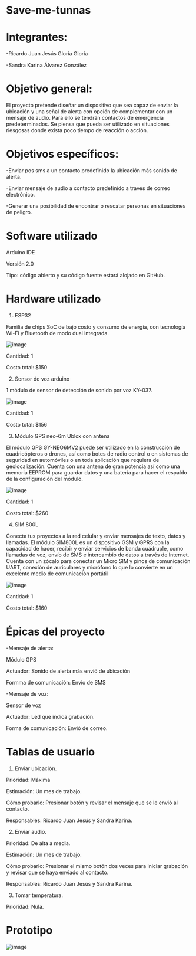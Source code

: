 # Save-me-tunnas

# Integrantes:

-Ricardo Juan Jesús Gloria Gloria

-Sandra Karina Álvarez González


# Objetivo general:

El proyecto pretende diseñar un dispositivo que sea capaz de enviar la ubicación y una señal de alerta con opción de complementar con un mensaje de audio. Para ello se tendrán contactos de emergencia predeterminados. Se piensa que pueda ser utilizado en situaciones riesgosas donde exista poco tiempo de reacción o acción. 

# Objetivos específicos:

-Enviar pos sms a un contacto predefinido la ubicación más sonido de alerta.

-Enviar mensaje de audio a contacto predefinido a través de correo electrónico.

-Generar una posibilidad de encontrar o rescatar personas en situaciones de peligro.


# Software utilizado

Arduino IDE

Versión 2.0

Tipo: código abierto y su código fuente estará alojado en GitHub.


# Hardware utilizado

1. ESP32

Familia de chips SoC de bajo costo y consumo de energía, con tecnología Wi-Fi y Bluetooth de modo dual integrada.

![image](https://user-images.githubusercontent.com/108686186/192938880-9c3dabf7-60b4-434b-a5d0-bb5decc23522.png)

Cantidad: 1

Costo total: $150


2. Sensor de voz arduino

1 módulo de sensor de detección de sonido por voz KY-037.

![image](https://user-images.githubusercontent.com/108686186/192939769-1b47820a-244a-43fa-8dad-267fc87def2b.png)

Cantidad: 1

Costo total: $156

3. Módulo GPS neo-6m Ublox con antena

El módulo GPS GY-NEO6MV2 puede ser utilizado en la construcción de cuadricópteros o drones, así como botes de radio control o en sistemas de seguridad en automóviles o en toda aplicación que requiera de geolocalización.
Cuenta con una antena de gran potencia así como una memoria EEPROM para guardar datos y una batería para hacer el respaldo de la configuración del módulo.

![image](https://user-images.githubusercontent.com/108686186/192941199-2c2f48bf-fde8-4b26-bf55-6ffba48f65b9.png)

Cantidad: 1

Costo total: $260

4. SIM 800L

Conecta tus proyectos a la red celular y enviar mensajes de texto, datos y llamadas. El módulo SIM800L es un dispositivo GSM y GPRS con la capacidad de hacer, recibir y enviar servicios de banda cuádruple, como llamadas de voz, envío de SMS e intercambio de datos a través de Internet. Cuenta con un zócalo para conectar un Micro SIM y pinos de comunicación UART, conexión de auriculares y micrófono lo que lo convierte en un excelente medio de comunicación portátil

![image](https://user-images.githubusercontent.com/108686186/192941609-ea4e6d84-d110-4851-a5a6-b2496d360114.png)

Cantidad: 1

Costo total: $160


# Épicas del proyecto


-Mensaje de alerta:

  Módulo GPS

  Actuador: Sonido de alerta más envió de ubicación

  Formma de comunicación: Envío de SMS


-Mensaje de voz:

  Sensor de voz

  Actuador: Led que indica grabación.

  Forma de comunicación: Envió de correo.


# Tablas de usuario

1. Enviar ubicación. 

Prioridad: Máxima

Estimación: Un mes de trabajo.

Cómo probarlo: Presionar botón y revisar el mensaje que se le envió al contacto.

Responsables: Ricardo Juan Jesús y Sandra Karina.


2. Enviar audio.

Prioridad: De alta a media.

Estimación: Un mes de trabajo.

Cómo probarlo: Presionar el mismo botón dos veces para iniciar grabación y revisar que se haya enviado al contacto.

Responsables: Ricardo Juan Jesús y Sandra Karina.

3. Tomar temperatura.

Prioridad: Nula.


# Prototipo

![image](https://user-images.githubusercontent.com/108686186/192943121-91da29a5-37bc-405b-9d68-f5ee9acc7123.png)



